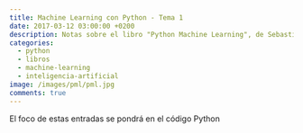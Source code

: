 ```yaml
---
title: Machine Learning con Python - Tema 1
date: 2017-03-12 03:00:00 +0200
description: Notas sobre el libro "Python Machine Learning", de Sebastian Raschka
categories:
  - python
  - libros
  - machine-learning
  - inteligencia-artificial
image: /images/pml/pml.jpg
comments: true
---
```


El foco de estas entradas se pondrá en el código Python 